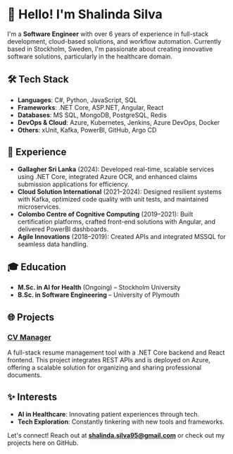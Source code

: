 # 👋 Hello! I'm Shalinda Silva

I'm a **Software Engineer** with over 6 years of experience in full-stack development, cloud-based solutions, and workflow automation. Currently based in Stockholm, Sweden, I'm passionate about creating innovative software solutions, particularly in the healthcare domain.

## 🛠 Tech Stack
- **Languages**: C#, Python, JavaScript, SQL
- **Frameworks**: .NET Core, ASP.NET, Angular, React
- **Databases**: MS SQL, MongoDB, PostgreSQL, Redis
- **DevOps & Cloud**: Azure, Kubernetes, Jenkins, Azure DevOps, Docker
- **Others**: xUnit, Kafka, PowerBI, GitHub, Argo CD

## 🔧 Experience
- **Gallagher Sri Lanka** (2024): Developed real-time, scalable services using .NET Core, integrated Azure OCR, and enhanced claims submission applications for efficiency.
- **Cloud Solution International** (2021–2024): Designed resilient systems with Kafka, optimized code quality with unit tests, and maintained microservices.
- **Colombo Centre of Cognitive Computing** (2019–2021): Built certification platforms, crafted front-end solutions with Angular, and delivered PowerBI dashboards.
- **Agile Innovations** (2018–2019): Created APIs and integrated MSSQL for seamless data handling.

## 🎓 Education
- **M.Sc. in AI for Health** (Ongoing) – Stockholm University
- **B.Sc. in Software Engineering** – University of Plymouth

## 🌐 Projects
### [CV Manager](https://github.com/shalindasilva1/CV-Manager)
A full-stack resume management tool with a .NET Core backend and React frontend. This project integrates REST APIs and is deployed on Azure, offering a scalable solution for organizing and sharing professional documents.

## ✨ Interests
- **AI in Healthcare**: Innovating patient experiences through tech.
- **Tech Exploration**: Constantly tinkering with new tools and frameworks.

Let's connect! Reach out at **[shalinda.silva95@gmail.com](mailto:shalinda.silva95@gmail.com)** or check out my projects here on GitHub.
